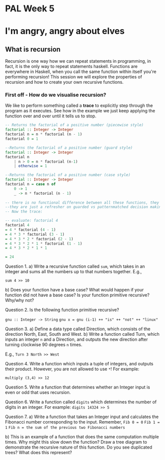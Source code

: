 # PAL Week 5

# I'm angry, angry about elves

## What is recursion
Recursion is one way how we can repeat statements in programming, in fact, it is the only way to repeat statements haskell. Functions are everywhere in Haskell, when you call the same function within itself you're performing recursion! This session we will explore the properties of recursion and how to create your own recursive functions.

### First off - How do we visualise recursion?
We like to perform something called a __trace__ to explicitly step through the program as it executes. See how in the example we just keep applying the function over and over until it tells us to stop.
```haskell
-- Returns the factorial of a positive number (piecewise style)
factorial :: Integer -> Integer
factorial n = n * factorial (n - 1)
factorial 0 = 1

--Returns the factorial of a positive number (guard style)
factorial :: Integer -> Integer
factorial n 
    | n > 0 = n * factorial (n-1)
    | otherwise = 1

--Returns the factorial of a positive number (case style)
factorial :: Integer -> Integer
factorial n = case n of
    0 -> 1
    _ -> n * factorial (n - 1)
    
-- there is no functional difference between all these functions, they are indentical in their outputs, 
--they are just a refresher on guarded vs patternmatched decision making in haskell
-- Now the trace:

-- evaluate: factorial 4
factorial 4 
= 4 * factorial (4 - 1)
= 4 * 3 * factorial (3 - 1)
= 4 * 3 * 2 * factorial (2 - 1)
= 4 * 3 * 2 * 1 * factorial (1 - 1)
= 4 * 3 * 2 * 1 * 1

= 24
```

Question 1.
a) Write a recursive function called `sum`, which takes in an integer and sums all the numbers up to that numbers together. E.g.,

``sum 4 >> 10``

b) Does your function have a base case? What would happen if your function did not have a base case? Is your function primitive recursive? Why/why not?

Question 2.
Is the following function primitive recursive?

``gnu :: Integer -> String``
``gnu x = gnu (i-1) ++ "is" ++ "not" ++ "linux" ``

Question 3.
a) Define a data type called Direction, which consists of the direction North, East, South and West.
b) Write a function called Turn, which inputs an integer `n` and a Direction, and outputs the new direction after turning clockwise 90 degrees `n` times.

E.g.,
``Turn 3 North >> West``

Question 4.
Write a function which inputs a tuple of integers, and outputs their product. However, you are not allowed to use `*`! For example:

``multiply (3,4) >> 12``

Question 5.
Write a function that determines whether an Integer input is even or odd that uses recursion.

Question 6.
Write a function called `digits` which determines the number of digits in an integer. For example:
``digits 14324 >> 5``


Question 7.
a) Write a function that takes an Integer input and calculates the Fibonacci number corresponding to the input.
Remember,
`Fib 0 = 0`
`Fib 1 = 1`
`Fib n = the sum of the previous two Fibonacci numbers`

b) This is an example of a function that does the same computation multiple times. Why might this slow down the function? Draw a tree diagram to demonstrate the recursive nature of this function. Do you see duplicated trees? What does this represent?
